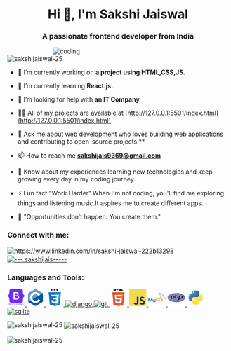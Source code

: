 <h1 align="center">Hi 👋, I'm Sakshi Jaiswal</h1>
<h3 align="center">A passionate frontend developer from India</h3>
<img align="right" width="400px" alt="coding" src=" ![image](https://github.com/user-attachments/assets/dc2f64ae-06e2-4e36-a96e-83ff35228bd4)
">

<p align="left"> <img src="https://komarev.com/ghpvc/?username=sakshijaiswal-25&label=Profile%20views&color=0e75b6&style=flat" alt="sakshijaiswal-25" /> </p>

- 🔭 I’m currently working on **a project using HTML,CSS,JS.**

- 🌱 I’m currently learning **React.js.**

- 🤝 I’m looking for help with **an IT Company**

- 👨‍💻 All of my projects are available at [http://127.0.0.1:5501/index.html](http://127.0.0.1:5501/index.html)

- 💬 Ask me about web development who loves building web applications and contributing to open-source projects.**

- 📫 How to reach me **sakshijais9369@gmail.com**

- 📄 Know about my experiences learning new technologies and keep growing every day in my coding journey.

- ⚡ Fun fact "Work Harder".When I'm not coding, you'll find me exploring things and listening music.It aspires me to create different apps.
- 🌟 "Opportunities don’t happen. You create them."

<h3 align="left">Connect with me:</h3>
<p align="left">
<a href="https://linkedin.com/in/https://www.linkedin.com/in/sakshi-jaiswal-222b13298" target="blank"><img align="center" src="https://raw.githubusercontent.com/rahuldkjain/github-profile-readme-generator/master/src/images/icons/Social/linked-in-alt.svg" alt="https://www.linkedin.com/in/sakshi-jaiswal-222b13298" height="30" width="40" /></a>
<a href="https://instagram.com/---.sakshijais-----" target="blank"><img align="center" src="https://raw.githubusercontent.com/rahuldkjain/github-profile-readme-generator/master/src/images/icons/Social/instagram.svg" alt="---.sakshijais-----" height="30" width="40" /></a>
</p>

<h3 align="left">Languages and Tools:</h3>
<p align="left"> <a href="https://getbootstrap.com" target="_blank" rel="noreferrer"> <img src="https://raw.githubusercontent.com/devicons/devicon/master/icons/bootstrap/bootstrap-plain-wordmark.svg" alt="bootstrap" width="40" height="40"/> </a> <a href="https://www.cprogramming.com/" target="_blank" rel="noreferrer"> <img src="https://raw.githubusercontent.com/devicons/devicon/master/icons/c/c-original.svg" alt="c" width="40" height="40"/> </a> <a href="https://www.w3schools.com/css/" target="_blank" rel="noreferrer"> <img src="https://raw.githubusercontent.com/devicons/devicon/master/icons/css3/css3-original-wordmark.svg" alt="css3" width="40" height="40"/> </a> <a href="https://www.djangoproject.com/" target="_blank" rel="noreferrer"> <img src="https://cdn.worldvectorlogo.com/logos/django.svg" alt="django" width="40" height="40"/> </a> <a href="https://git-scm.com/" target="_blank" rel="noreferrer"> <img src="https://www.vectorlogo.zone/logos/git-scm/git-scm-icon.svg" alt="git" width="40" height="40"/> </a> <a href="https://www.w3.org/html/" target="_blank" rel="noreferrer"> <img src="https://raw.githubusercontent.com/devicons/devicon/master/icons/html5/html5-original-wordmark.svg" alt="html5" width="40" height="40"/> </a> <a href="https://developer.mozilla.org/en-US/docs/Web/JavaScript" target="_blank" rel="noreferrer"> <img src="https://raw.githubusercontent.com/devicons/devicon/master/icons/javascript/javascript-original.svg" alt="javascript" width="40" height="40"/> </a> <a href="https://www.mysql.com/" target="_blank" rel="noreferrer"> <img src="https://raw.githubusercontent.com/devicons/devicon/master/icons/mysql/mysql-original-wordmark.svg" alt="mysql" width="40" height="40"/> </a> <a href="https://www.php.net" target="_blank" rel="noreferrer"> <img src="https://raw.githubusercontent.com/devicons/devicon/master/icons/php/php-original.svg" alt="php" width="40" height="40"/> </a> <a href="https://www.python.org" target="_blank" rel="noreferrer"> <img src="https://raw.githubusercontent.com/devicons/devicon/master/icons/python/python-original.svg" alt="python" width="40" height="40"/> </a> <a href="https://www.sqlite.org/" target="_blank" rel="noreferrer"> <img src="https://www.vectorlogo.zone/logos/sqlite/sqlite-icon.svg" alt="sqlite" width="40" height="40"/> </a> </p>

<p><img align="left" src="https://github-readme-stats.vercel.app/api/top-langs?username=sakshijaiswal-25&show_icons=true&locale=en&layout=compact" alt="sakshijaiswal-25" /></p>

<p>&nbsp;<img align="center" src="https://github-readme-stats.vercel.app/api?username=sakshijaiswal-25&show_icons=true&locale=en" alt="sakshijaiswal-25" /></p>

<p><img align="center" src="https://github-readme-streak-stats.herokuapp.com/?user=sakshijaiswal-25&" alt="sakshijaiswal-25" /></p>
